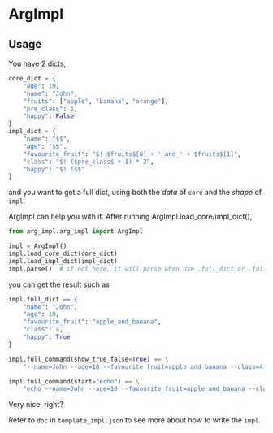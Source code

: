 # ArgImpl

## Usage

You have 2 dicts,

```python
core_dict = {
    "age": 10,
    "name": "John",
    "fruits": ["apple", "banana", "orange"],
    "pre_class": 1,
    "happy": False
}
impl_dict = {
    "name": "$$",
    "age": "$$",
    "favourite_fruit": "$! $fruits$[0] + '_and_' + $fruits$[1]",
    "class": "$! ($pre_class$ + 1) * 2",
    "happy": "$! !$$"
}
```

and you want to get a full dict, using both the *data* of `core` and the *shape* of `impl`.

ArgImpl can help you with it. After running ArgImpl.load_core/impl_dict(),

```python
from arg_impl.arg_impl import ArgImpl

impl = ArgImpl()
impl.load_core_dict(core_dict)
impl.load_impl_dict(impl_dict)
impl.parse()  # if not here, it will parse when use .full_dict or .full_commad()
```

you can get the result such as

```python
impl.full_dict == {
    "name": "John",
    "age": 10,
    "favourite_fruit": "apple_and_banana",
    "class": 4,
    "happy": True
}

impl.full_command(show_true_false=True) == \
    "--name=John --age=10 --favourite_fruit=apple_and_banana --class=4 --happy=true"

impl.full_command(start="echo") == \
    "echo --name=John --age=10 --favourite_fruit=apple_and_banana --class=4 --happy"
```

Very nice, right?

Refer to `doc` in `template_impl.json` to see more about how to write the `impl`.
